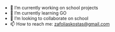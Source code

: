 - 🔭 I’m currently working on school projects
- 🌱 I’m currently learning GO
- 👯 I’m looking to collaborate on school
- 📫 How to reach me: zafoliaskostas@gmail.com
